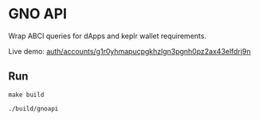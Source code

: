 # GNO API

Wrap ABCI queries for dApps and keplr wallet requirements.

Live demo: [auth/accounts/g1r0yhmapucpgkhzlgn3pgnh0pz2ax43elfdrj9n](https://lcd.gno.tools/cosmos/auth/v1beta1/accounts/g1r0yhmapucpgkhzlgn3pgnh0pz2ax43elfdrj9n)

## Run

```
make build

./build/gnoapi
```
